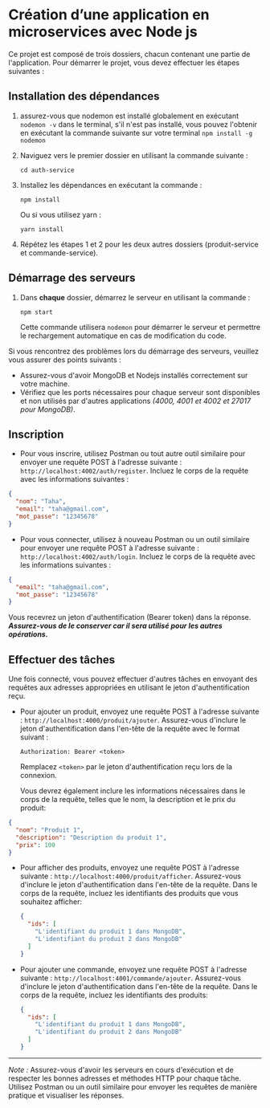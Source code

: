 # Création d’une application en microservices avec Node js

Ce projet est composé de trois dossiers, chacun contenant une partie de l'application. Pour démarrer le projet, vous devez effectuer les étapes suivantes :

## Installation des dépendances

1.  assurez-vous que nodemon est installé globalement en exécutant `nodemon -v` dans le terminal, s'il n'est pas installé, vous pouvez l'obtenir en exécutant la commande suivante sur votre terminal `npm install -g nodemon`
2.  Naviguez vers le premier dossier en utilisant la commande suivante :

    `cd auth-service`

2.  Installez les dépendances en exécutant la commande :

    `npm install`

    Ou si vous utilisez yarn :

    `yarn install`

3.  Répétez les étapes 1 et 2 pour les deux autres dossiers (produit-service et commande-service).

## Démarrage des serveurs

1.  Dans **chaque** dossier, démarrez le serveur en utilisant la commande :

    `npm start`

    Cette commande utilisera `nodemon` pour démarrer le serveur et permettre le rechargement automatique en cas de modification du code.

Si vous rencontrez des problèmes lors du démarrage des serveurs, veuillez vous assurer des points suivants :

- Assurez-vous d'avoir MongoDB et Nodejs installés correctement sur votre machine.
- Vérifiez que les ports nécessaires pour chaque serveur sont disponibles et non utilisés par d'autres applications _(4000, 4001 et 4002 et 27017 pour MongoDB)_.

## Inscription

- Pour vous inscrire, utilisez Postman ou tout autre outil similaire pour envoyer une requête POST à l'adresse suivante : `http://localhost:4002/auth/register`. Incluez le corps de la requête avec les informations suivantes :

```json
{
  "nom": "Taha",
  "email": "taha@gmail.com",
  "mot_passe": "12345678"
}
```

- Pour vous connecter, utilisez à nouveau Postman ou un outil similaire pour envoyer une requête POST à l'adresse suivante : `http://localhost:4002/auth/login`. Incluez le corps de la requête avec les informations suivantes :

```json
{
  "email": "taha@gmail.com",
  "mot_passe": "12345678"
}
```

Vous recevrez un jeton d'authentification (Bearer token) dans la réponse. **_Assurez-vous de le conserver car il sera utilisé pour les autres opérations._**

## Effectuer des tâches

Une fois connecté, vous pouvez effectuer d'autres tâches en envoyant des requêtes aux adresses appropriées en utilisant le jeton d'authentification reçu.

- Pour ajouter un produit, envoyez une requête POST à l'adresse suivante : `http://localhost:4000/produit/ajouter`. Assurez-vous d'inclure le jeton d'authentification dans l'en-tête de la requête avec le format suivant :

  `Authorization: Bearer <token>`

  Remplacez `<token>` par le jeton d'authentification reçu lors de la connexion.

  Vous devrez également inclure les informations nécessaires dans le corps de la requête, telles que le nom, la description et le prix du produit:

```json
{
  "nom": "Produit 1",
  "description": "Description du produit 1",
  "prix": 100
}
```

- Pour afficher des produits, envoyez une requête POST à l'adresse suivante : `http://localhost:4000/produit/afficher`. Assurez-vous d'inclure le jeton d'authentification dans l'en-tête de la requête. Dans le corps de la requête, incluez les identifiants des produits que vous souhaitez afficher:
  ```json
  {
    "ids": [
      "L'identifiant du produit 1 dans MongoDB",
      "L'identifiant du produit 2 dans MongoDB"
    ]
  }
  ```
- Pour ajouter une commande, envoyez une requête POST à l'adresse suivante : `http://localhost:4001/commande/ajouter`. Assurez-vous d'inclure le jeton d'authentification dans l'en-tête de la requête. Dans le corps de la requête, incluez les identifiants des produits:
  ```json
  {
    "ids": [
      "L'identifiant du produit 1 dans MongoDB",
      "L'identifiant du produit 2 dans MongoDB"
    ]
  }
  ```

---

_Note :_ Assurez-vous d'avoir les serveurs en cours d'exécution et de respecter les bonnes adresses et méthodes HTTP pour chaque tâche. Utilisez Postman ou un outil similaire pour envoyer les requêtes de manière pratique et visualiser les réponses.
